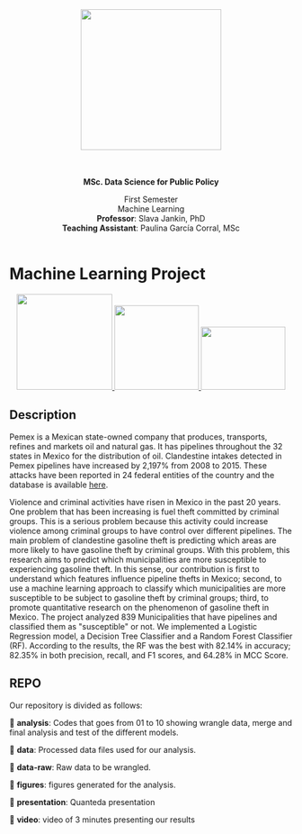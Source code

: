 <div align="center">
<a href="https://www.hertie-school.org/en/">
<img width="250em" src="https://hertieschool-f4e6.kxcdn.com/typo3conf/ext/lf_base/Resources/Frontend/dev04/assets/images/hertie-school.svg"/>
</a>

</div>

<br/>
<br/>

<div align="center">
<p><b> MSc. Data Science for Public Policy </b> <br/> </p>
First Semester <br/>
Machine Learning <br/>
<b>Professor</b>: Slava Jankin, PhD <br/>
<b>Teaching Assistant</b>: Paulina García Corral, MSc<br/>
</div>

<br/>


# Machine Learning Project

<div align="center">
<a href="https://www.infobae.com/america/mexico/2020/12/23/fuerzas-federales-aseguraron-toma-de-huachicol-oculta-en-tunel-de-200-metros-en-el-edomex/">
<img width="170em" src="https://cloudfront-us-east-1.images.arcpublishing.com/infobae/YYDPAE4SMFFTJOHSBPDKK2UUAQ.jpg"/>
</a>

<a href="https://www.elfinanciero.com.mx/universidades/investigadores-mexicanos-evitarian-el-robo-de-hidrocarburos/">
<img width="150em" src="https://cloudfront-us-east-1.images.arcpublishing.com/elfinanciero/IQR3FITOOHFWA3X4UZ7VCXEIWA.jpg"/>
</a>

<a href="https://www.elfinanciero.com.mx/universidades/investigadores-mexicanos-evitarian-el-robo-de-hidrocarburos/">
<img width="150em" height="112em" src="https://www.elsoldemexico.com.mx/finanzas/cpnv8p-militares-operativo-ductos-huachicol-combustible-perforacion-30.jpg/ALTERNATES/LANDSCAPE_400/Militares-Operativo-Ductos-Huachicol-Combustible-Perforacion%20(30).jpg"/>
</a>
</div>

##

## Description


Pemex is a Mexican state-owned company that produces, transports, refines and markets oil and natural gas. It has pipelines throughout the 32 states in Mexico for the distribution of oil. Clandestine intakes detected in Pemex pipelines have increased by 2,197% from 2008 to 2015. These attacks have been reported in 24 federal entities of the country and the database is available <a href="https://cartocritica.org.mx/2019/tomas-clandestinas-en-pemex-2008-2015/">here</a>. 

Violence and criminal activities have risen in Mexico in the past 20 years. One problem that has been increasing is fuel theft committed by criminal groups. This is a serious problem because this activity could increase violence among criminal groups to have control over different pipelines. The main problem of clandestine gasoline theft is predicting which areas are more likely to have gasoline theft by criminal groups. With this problem, this research aims to predict which municipalities are more susceptible to experiencing gasoline theft. In this sense, our contribution is first to understand which features influence pipeline thefts in Mexico; second, to use a machine learning approach to classify which municipalities are more susceptible to be subject to gasoline theft by criminal groups; third, to promote quantitative research on the phenomenon of gasoline theft in Mexico. The project analyzed 839 Municipalities that have pipelines and classified them as "susceptible" or not. We implemented a Logistic Regression model, a Decision Tree Classifier and a Random Forest Classifier (RF). According to the results, the RF was the best with 82.14% in accuracy; 82.35% in both precision, recall, and F1 scores, and 64.28% in MCC Score.


## REPO 

Our repository is divided as follows:

📁 **analysis**: Codes that goes from 01 to 10 showing wrangle data, merge and final analysis and test of the different models. 

📁 **data**: Processed data files used for our analysis. 

📁 **data-raw**: Raw data to be wrangled. 

📁 **figures**: figures generated for the analysis. 

📁 **presentation**: Quanteda presentation

📁 **video**: video of 3 minutes presenting our results


